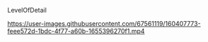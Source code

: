 
LevelOfDetail


https://user-images.githubusercontent.com/67561119/160407773-feee572d-1bdc-4f77-a60b-1655396270f1.mp4

